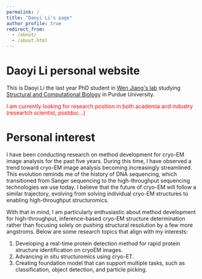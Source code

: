 ```yaml
---
permalink: /
title: "Daoyi Li's page"
author_profile: true
redirect_from: 
  - /about/
  - /about.html
---
```



Daoyi Li personal website
======
This is Daoyi Li the last year PhD student in [Wen Jiang's lab](https://jiang.bio.purdue.edu/) studying [Structural and Computational Biology](https://www.bio.purdue.edu/structural/index.html) in Purdue University. 

<span style="color: red;">I am currently looking for research position in both academia and industry (researtch scientist, postdoc...)</span>

Personal interest
======
I have been conducting research on method development for cryo-EM image analysis for the past five years. During this time, I have observed a trend toward cryo-EM image analysis becoming increasingly streamlined. This evolution reminds me of the history of DNA sequencing, which transitioned from Sanger sequencing to the high-throughput sequencing technologies we use today. I believe that the future of cryo-EM will follow a similar trajectory, evolving from solving individual cryo-EM structures to enabling high-throughput structuromics.

With that in mind, I am particularly enthusiastic about method development for high-throughput, inference-based cryo-EM structure determination rather than focusing solely on pushing structural resolution by a few more angstroms. Below are some research topics that align with my interests:

1. Developing a real-time protein detection method for rapid protein structure identification on cryoEM images.
2. Advancing in situ structuromics using cryo-ET.
3. Creating foundation model that can support multiple tasks, such as classification, object detection, and particle picking.
